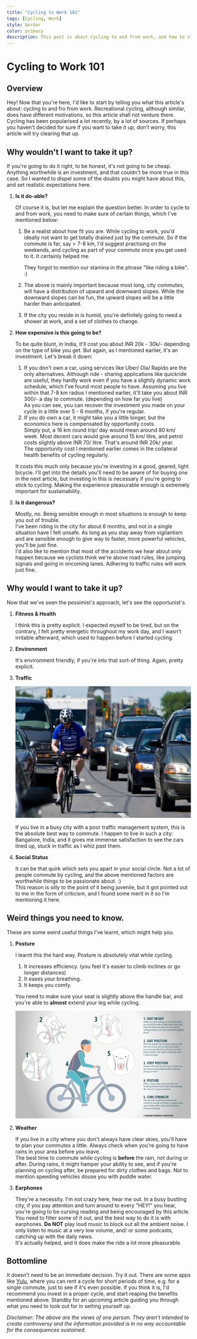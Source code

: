 ```yaml
---
title: "Cycling to Work 101"
tags: [Cycling, Work]
style: border
color: primary
description: This post is about cycling to and from work, and how to start out.
---
```

# Cycling to Work 101

## Overview

Hey! Now that you're here, I'd like to start by telling you what this article's about: cycling to and fro from work. Recreational cycling, although similar, does have different motivations, so this article shall not venture there.  
Cycling has been popularised a lot recently, by a lot of sources. If perhaps you haven't decided for sure if you want to take it up, don't worry, this article will try clearing that up.  

## Why wouldn't I want to take it up?

If you're going to do it right, to be honest, it's not going to be cheap. Anything worthwhile is an investment, and that couldn't be more true in this case. So I wanted to dispel some of the doubts you might have about this, and set realistic expectations here.

1.  **Is it do-able?**

    Of course it is, but let me explain the question better. In order to cycle to and from work, you need to make sure of certain things, which I've mentioned below:

    1.  Be a realist about how fit you are. While cycling to work, you'd ideally not want to get totally drained just by the commute. So if the commute is far, say > 7-8 km, I'd suggest practising on the weekends, and cycling as part of your commute once you get used to it. It certainly helped me.  

        They forgot to mention our stamina in the phrase "like riding a bike". :)  

    2.  The above is mainly important because most long, city commutes, will have a distribution of upward and downward slopes. While the downward slopes can be fun, the upward slopes will be a little harder than anticipated.
    3.  If the city you reside in is humid, you're definitely going to need a shower at work, and a set of clothes to change.
2.  **How expensive is this going to be?**

    To be quite blunt, in India, it'll cost you about INR 20k - 30k/- depending on the type of bike you get. But again, as I mentioned earlier, it's an investment. Let's break it down:

    1.  If you don't own a car, using services like Uber/ Ola/ Rapido are the only alternatives. Although ride - sharing applications like quickride are useful, they hardly work even if you have a slightly dynamic work schedule, which I've found most people to have. Assuming you live within that 7-8 km radius I mentioned earlier, it'll take you about INR 300/- a day to commute. (depending on how far you live)  
        As you can see, you can recover the investment you made on your cycle in a little over 5 - 6 months, if you're regular.
    2.  If you do own a car, it might take you a little longer, but the economics here is compensated by opportunity costs.  
        Simply put, a 16 km round trip/ day would mean around 80 km/ week. Most decent cars would give around 15 km/ litre, and petrol costs slightly above INR 70/ litre. That's around INR 20k/ year.  
        The opportunity cost I mentioned earlier comes in the collateral health benefits of cycling regularly.  

    It costs this much only because you're investing in a good, geared, light bicycle. I'll get into the details you'll need to be aware of for buying one in the next article, but investing in this is necessary if you're going to stick to cycling. Making the experience pleasurable enough is extremely important for sustainability.

3.  **Is it dangerous?**

    Mostly, no. Being sensible enough in most situations is enough to keep you out of trouble.  
    I've been riding in the city for about 6 months, and not in a single situation have I felt unsafe. As long as you stay away from vigilantism and are sensible enough to give way to faster, more powerful vehicles, you'll be just fine.  
    I'd also like to mention that most of the accidents we hear about only happen because we cyclists think we're above road rules, like jumping signals and going in oncoming lanes. Adhering to traffic rules will work just fine.  

## Why would I want to take it up?

Now that we've seen the pessimist's approach, let's see the opportunist's.

1.  **Fitness & Health**

    I think this is pretty explicit. I expected myself to be tired, but on the contrary, I felt pretty energetic throughout my work day, and I wasn't irritable afterward, which used to happen before I started cycling.

2.  **Environment**

    It's environment friendly, if you're into that sort-of thing. Again, pretty explicit.

3.  **Traffic**

    ![Cycle_Amidst_Traffic](../assets/img/post/cyclingToWork101/cycletraffic.jpg)

    If you live in a busy city with a poor traffic management system, this is the absolute best way to commute. I happen to live in such a city: Bangalore, India, and it gives me immense satisfaction to see the cars lined up, stuck in traffic as I whiz past them.

4.  **Social Status**

    It can be that quirk which sets you apart in your social circle. Not a lot of people commute by cycling, and the above mentioned factors are worthwhile things to be passionate about. :)  
    This reason is silly to the point of it being juvenile, but it got pointed out to me in the form of criticism, and I found some merit in it so I'm mentioning it here.  

## Weird things you need to know.

These are some weird useful things I've learnt, which might help you.

1.  **Posture**

    I learnt this the hard way. Posture is absolutely vital while cycling.

    1.  It increases efficiency. (you feel it's easier to climb inclines or go longer distances)
    2.  It eases your breathing.
    3.  It keeps you comfy.  

    You need to make sure your seat is slightly above the handle bar, and you're able to **almost** extend your leg while cycling.

    ![Cycle_Amidst_Traffic](../assets/img/post/cyclingToWork101/cyclingposture.jpeg)
    
2.  **Weather**

    If you live in a city where you don't always have clear skies, you'll have to plan your commutes a little. Always check when you're going to have rains in your area before you leave.  
    The best time to commute while cycling is **before** the rain, not during or after. During rains, it might hamper your ability to see, and if you're planning on cycling after, be prepared for dirty clothes and bags. Not to mention speeding vehicles douse you with puddle water.

3.  **Earphones**

    They're a necessity. I'm not crazy here, hear me out. In a busy bustling city, if you pay attention and turn around to every "HEY!" you hear, you're going to be cursing reading and being encouraged by this article. You need to filter some of it out, and the best way to do it is with earphones. **Do NOT** play loud music to block out all the ambient noise. I only listen to music at a very low volume, and/ or some podcasts, catching up with the daily news.  
    It's actually helped, and it does make the ride a lot more pleasurable.

## Bottomline
  
It doesn't need to be an immediate decision. Try it out. There are some apps like [Yulu](https://www.yulu.bike/), where you can rent a cycle for short periods of time, e.g. for a single commute, just to see if it's even possible. If you think it is, I'd recommend you invest in a proper cycle, and start reaping the benefits mentioned above. Standby for an upcoming article guiding you through what you need to look out for in setting yourself up.  

_Disclaimer: The above are the views of one person. They aren't intended to create controversy and the information provided is in no way accountable for the consequences sustained._